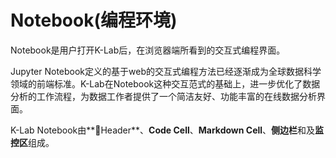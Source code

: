 # Notebook(编程环境)
Notebook是用户打开K-Lab后，在浏览器端所看到的交互式编程界面。

Jupyter Notebook定义的基于web的交互式编程方法已经逐渐成为全球数据科学领域的前端标准。K-Lab在Notebook这种交互范式的基础上，进一步优化了数据分析的工作流程，为数据工作者提供了一个简洁友好、功能丰富的在线数据分析界面。

K-Lab Notebook由**Header**、**Code Cell**、**Markdown Cell**、**侧边栏**和及**监控区**组成。
